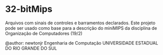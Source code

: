 # 32-bitMips
Arquivos com sinais de controles e barramentos declarados.
Este projeto pode ser usado como base para a descrição do miniMIPS da disciplina de Organização de Computadores (19/2)


@author: newtonjr
Engenharia de Computação
UNIVERSIDADE ESTADUAL DO RIO GRANDE DO SUL
